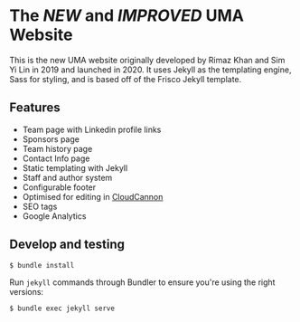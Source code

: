 # The *NEW* and *IMPROVED* UMA Website

This is the new UMA website originally developed by Rimaz Khan and Sim Yi Lin in 2019 and launched in 2020. It uses Jekyll as the templating engine, Sass for styling, and is based off of the Frisco Jekyll template. 

## Features

* Team page with Linkedin profile links
* Sponsors page
* Team history page
* Contact Info page
* Static templating with Jekyll
* Staff and author system
* Configurable footer
* Optimised for editing in [CloudCannon](http://cloudcannon.com/)
* SEO tags
* Google Analytics


## Develop and testing

~~~bash
$ bundle install
~~~

Run `jekyll` commands through Bundler to ensure you're using the right versions:

~~~bash
$ bundle exec jekyll serve
~~~
